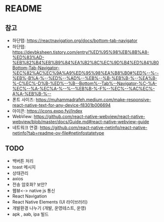 # README

## 참고
- 하단탭: https://reactnavigation.org/docs/bottom-tab-navigator
- 하단탭: https://devbksheen.tistory.com/entry/%ED%95%98%EB%8B%A8-%ED%83%AD-%EB%82%B4%EB%B9%84%EA%B2%8C%EC%9D%B4%ED%84%B0Bottom-Tab-Navigator-%EC%82%AC%EC%9A%A9%ED%95%98%EA%B8%B0#%ED%--%--%EB%-B%A-%--%ED%--%AD%--%EB%--%B-%EB%B-%--%EA%B-%-C%EC%-D%B-%ED%--%B--Bottom%--Tab%--Navigator-%C-%A-%EC%--%A-%EC%A-%--%--%EB%B-%-F%--%EC%--%AC%EC%-A%A-%EB%B-%--
- 폰트 사이즈: https://muhammadrafeh.medium.com/make-responsive-react-native-text-for-any-device-f8301b006694
- 아이콘: https://icons.expo.fyi/Index
- WebView: https://github.com/react-native-webview/react-native-webview/blob/master/docs/Guide.md#react-native-webview-guide
- 네트워크 연결: https://github.com/react-native-netinfo/react-native-netinfo?tab=readme-ov-file#netinfostatetype


## TODO
- 백버튼 처리
- toast 메시지
- 상태관리
- axios
- 전송 암호화? 보안?
- 웹뷰<-> native js 통신
- React Navigation
- React Native Elements (UI 라이브러리)
- 개발환경 나누기 (개발, 운영테스트, 운영)
- apk , aab, ipa 빌드
